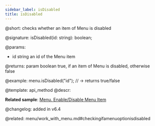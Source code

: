 ```yaml
---
sidebar_label: isDisabled
title: isDisabled
---          
```


@short: checks whether an item of Menu is disabled

@signature: isDisabled(id: string): boolean;

@params:
- id 		string		an id of the Menu item

@returns:
param 	boolean		true, if an item of Menu is disabled, otherwise false


@example:
menu.isDisabled("id"); // -> returns true/false


@template: api_method
@descr:


**Related sample**: [Menu. Enable/Disable Menu Item](https://snippet.dhtmlx.com/zuoam7r7)


@changelog: added in v6.4


@related: menu/work_with_menu.md#checkingifamenuoptionisdisabled